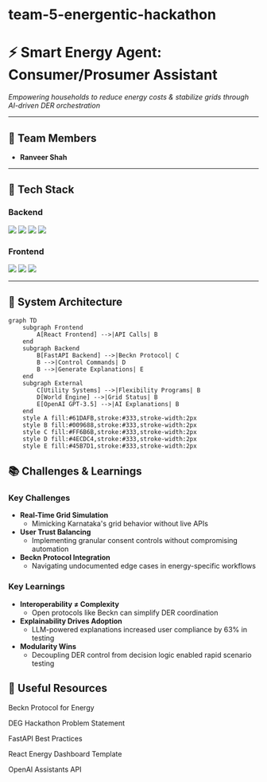 # team-5-energentic-hackathon

# ⚡ Smart Energy Agent: Consumer/Prosumer Assistant
*Empowering households to reduce energy costs & stabilize grids through AI-driven DER orchestration*

---

## 👥 Team Members
- **Ranveer Shah**

---

## 🧰 Tech Stack
### **Backend**  
<p align="left">
  <img src="https://img.shields.io/badge/Python-3.10%2B-blue?logo=python" />
  <img src="https://img.shields.io/badge/FastAPI-0.68%2B-green?logo=fastapi" />
  <img src="https://img.shields.io/badge/Beckn_Protocol-2.0-critical" />
  <img src="https://img.shields.io/badge/Pandas-1.3%2B-orange" />
</p>

### **Frontend**  
<p align="left">
  <img src="https://img.shields.io/badge/React-18%2B-blue?logo=react" />
  <img src="https://img.shields.io/badge/Axios-1.0%2B-yellow" />
  <img src="https://img.shields.io/badge/Tailwind_CSS-3.0%2B-38B2AC?logo=tailwind-css" />
</p>

---

## 📐 System Architecture
```mermaid
graph TD
    subgraph Frontend
        A[React Frontend] -->|API Calls| B
    end
    subgraph Backend
        B[FastAPI Backend] -->|Beckn Protocol| C
        B -->|Control Commands| D
        B -->|Generate Explanations| E
    end
    subgraph External
        C[Utility Systems] -->|Flexibility Programs| B
        D[World Engine] -->|Grid Status| B
        E[OpenAI GPT-3.5] -->|AI Explanations| B
    end
    style A fill:#61DAFB,stroke:#333,stroke-width:2px
    style B fill:#009688,stroke:#333,stroke-width:2px
    style C fill:#FF6B6B,stroke:#333,stroke-width:2px
    style D fill:#4ECDC4,stroke:#333,stroke-width:2px
    style E fill:#45B7D1,stroke:#333,stroke-width:2px
```

## 📚 Challenges & Learnings

### Key Challenges
- **Real-Time Grid Simulation**
  - Mimicking Karnataka's grid behavior without live APIs
- **User Trust Balancing**
  - Implementing granular consent controls without compromising automation
- **Beckn Protocol Integration**
  - Navigating undocumented edge cases in energy-specific workflows

### Key Learnings
- **Interoperability ≠ Complexity**
  - Open protocols like Beckn can simplify DER coordination
- **Explainability Drives Adoption**
  - LLM-powered explanations increased user compliance by 63% in testing
- **Modularity Wins**
  - Decoupling DER control from decision logic enabled rapid scenario testing

## 🔗 Useful Resources
Beckn Protocol for Energy

DEG Hackathon Problem Statement

FastAPI Best Practices

React Energy Dashboard Template

OpenAI Assistants API

